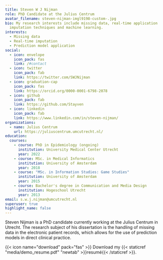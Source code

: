 ```yaml
---
title: Steven W J Nijman
role: PhD Candidate at the Julius Centrum
avatar_filename: steven-nijman-imgl9198-custom-.jpg
bio: My research interests include missing data, real-time application of
  imputation techniques and machine learning.
interests:
  - Missing data
  - Real-time imputation
  - Prediction model application
social:
  - icon: envelope
    icon_pack: fas
    link: /#contact
  - icon: twitter
    icon_pack: fab
    link: https://twitter.com/SWJNijman
  - icon: graduation-cap
    icon_pack: fas
    link: https://orcid.org/0000-0001-6798-2078
  - icon: github
    icon_pack: fab
    link: https://github.com/Stayven
  - icon: linkedin
    icon_pack: fab
    link: https://www.linkedin.com/in/steven-nijman/
organizations:
  - name: Julius Centrum
    url: https://juliuscentrum.umcutrecht.nl/
education:
  courses:
    - course: PhD in Epidemiology (ongoing)
      institution: University Medical Center Utrecht
      year: 2022
    - course: MSc. in Medical Informatics
      institution: University of Amsterdam
      year: 2018
    - course: "MSc. in Information Studies: Game Studies"
      institution: University of Amsterdam
      year: 2015
    - course: Bachelor's degree in Communication and Media Design
      institution: Hogeschool Utrecht
      year: 2013
email: s.w.j.nijman@umcutrecht.nl
superuser: true
highlight_name: false
---
```

Steven Nijman is a PhD candidate currently working at the Julius Centrum in Utrecht. The research subject of his dissertation is the handling of missing data in the electronic patient records, which allows for the use of prediction models in direct clinical practice.

{{< icon name="download" pack="fas" >}} Download my {{< staticref "media/demo_resume.pdf" "newtab" >}}resumé{{< /staticref >}}.